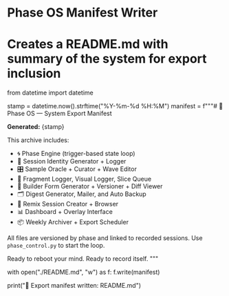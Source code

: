 # Phase OS Manifest Writer
# Creates a README.md with summary of the system for export inclusion

from datetime import datetime

stamp = datetime.now().strftime("%Y-%m-%d %H:%M")
manifest = f"""# 🧠 Phase OS — System Export Manifest

**Generated:** {stamp}

This archive includes:

- 🌀 Phase Engine (trigger-based state loop)
- 🧬 Session Identity Generator + Logger
- 🎛️ Sample Oracle + Curator + Wave Editor
- 🔁 Fragment Logger, Visual Logger, Slice Queue
- 🎼 Builder Form Generator + Versioner + Diff Viewer
- 🗂️ Digest Generator, Mailer, and Auto Backup
- 🧩 Remix Session Creator + Browser
- 📊 Dashboard + Overlay Interface
- 📦 Weekly Archiver + Export Scheduler

All files are versioned by phase and linked to recorded sessions.
Use `phase_control.py` to start the loop.

Ready to reboot your mind. Ready to record itself.
"""

with open("./README.md", "w") as f:
    f.write(manifest)

print("📄 Export manifest written: README.md")
